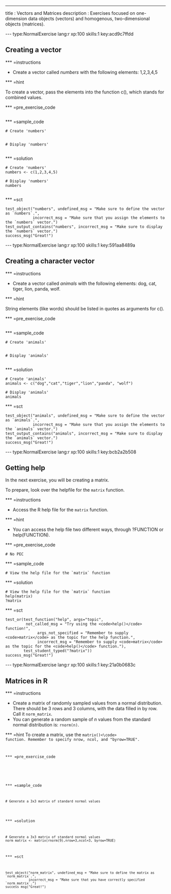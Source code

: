---
title       : Vectors and Matrices
description : Exercises focused on one-dimension data objects (vectors) and homogenous, two-dimensional objects (matrices).

--- type:NormalExercise lang:r xp:100 skills:1 key:acd9c7ffdd
## Creating a vector


*** =instructions

- Create a vector called *numbers* with the following elements: 1,2,3,4,5

*** =hint

To create a vector, pass the elements into the function c(), which stands for combined values. 

*** =pre_exercise_code
```{r}

```

*** =sample_code
```{r}
# Create 'numbers'


# Display 'numbers'


```

*** =solution
```{r}
# Create 'numbers'
numbers <- c(1,2,3,4,5)

# Display 'numbers'
numbers


```

*** =sct
```{r}
test_object("numbers", undefined_msg = "Make sure to define the vector as `numbers`.",
            incorrect_msg = "Make sure that you assign the elements to the `numbers` vector.") 
test_output_contains("numbers", incorrect_msg = "Make sure to display the `numbers` vector.")
success_msg("Great!")

```

--- type:NormalExercise lang:r xp:100 skills:1 key:591aa8489a

## Creating a character vector


*** =instructions

- Create a vector called *animals* with the following elements: dog, cat, tiger, lion, panda, wolf.

*** =hint

String elements (like words) should be listed in quotes as arguments for c().

*** =pre_exercise_code
```{r}

```

*** =sample_code
```{r}
# Create 'animals'


# Display 'animals'


```

*** =solution
```{r}
# Create 'animals'
animals <- c("dog","cat","tiger","lion","panda", "wolf")

# Display 'animals'
animals

```

*** =sct
```{r}
test_object("animals", undefined_msg = "Make sure to define the vector as `animals`.",
            incorrect_msg = "Make sure that you assign the elements to the `animals` vector.") 
test_output_contains("animals", incorrect_msg = "Make sure to display the `animals` vector.")
success_msg("Great!")

```
--- type:NormalExercise lang:r xp:100 skills:1 key:bcb2a2b508
## Getting help

In the next exercise, you will be creating a matrix.  

To prepare, look over the helpfile for the <code>matrix</code> function.

*** =instructions

- Access the R help file for the <code>matrix</code> function.

*** =hint

- You can access the help file two different ways, through ?FUNCTION or help(FUNCTION).

*** =pre_exercise_code
```{r}
# No PEC
```

*** =sample_code
```{r}
# View the help file for the `matrix` function

```

*** =solution
```{r}
# View the help file for the `matrix` function
help(matrix)
?matrix
```

*** =sct
```{r}
test_or(test_function("help", args="topic", 
         not_called_msg = "Try using the <code>help()</code> function!",
              args_not_specified = "Remember to supply <code>matrix</code> as the topic for the help function.",
              incorrect_msg = "Remember to supply <code>matrix</code> as the topic for the <code>help()</code> function."),
        test_student_typed("?matrix"))
success_msg("Great!")
```

--- type:NormalExercise lang:r xp:100 skills:1 key:21a0b0683c
## Matrices in R


*** =instructions
- Create a matrix of randomly sampled values from a normal distribution.  There should be 3 rows and 3 columns, with the data filled in by row.  Call it  <code>norm_matrix</code>.
- You can generate a random sample of *n* values from the standard normal distribution is: <code>rnorm(n)</code>.

*** =hint
To create a matrix, use the <code>matrix()<\code> function. Remember to specify nrow, ncol, and "byrow=TRUE".

*** =pre_exercise_code
```{r}

```

*** =sample_code
```{r}
# Generate a 3x3 matrix of standard normal values


```

*** =solution
```{r}
# Generate a 3x3 matrix of standard normal values
norm_matrix <- matrix(rnorm(9),nrow=3,ncol=3, byrow=TRUE)

```

*** =sct
```{r}
test_object("norm_matrix", undefined_msg = "Make sure to define the matrix as `norm_matrix`.",
            incorrect_msg = "Make sure that you have correctly specified `norm_matrix`.") 
success_msg("Great!")

```




